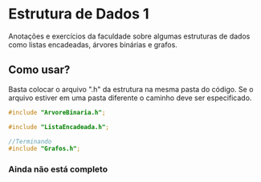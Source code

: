 # Estrutura de Dados 1

Anotações e exercícios da faculdade sobre algumas estruturas de dados como listas encadeadas, árvores binárias e grafos.

## Como usar?
Basta colocar o arquivo ".h" da estrutura na mesma pasta do código. Se o arquivo estiver em uma pasta diferente o caminho deve ser especificado.
```c
#include "ArvoreBinaria.h";

#include "ListaEncadeada.h";

//Terminando
#include "Grafos.h";
```

### Ainda não está completo 
